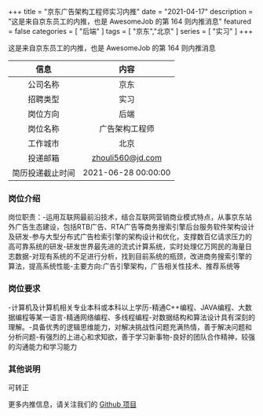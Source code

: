 +++
title = "京东广告架构工程师实习内推"
date = "2021-04-17"
description = "这是来自京东员工的内推，也是 AwesomeJob 的第 164 则内推消息"
featured = false
categories = [
    "后端"
]
tags = [
    "京东","北京"
]
series = [
    "实习"
]
+++

这是来自京东员工的内推，也是 AwesomeJob 的第 164 则内推消息
<!--more-->

| 信息 | 内容 |
| :-----:| :----: |
| 公司名称 | 京东 |
| 招聘类型 | 实习 |
| 岗位方向 | 后端 |
| 岗位名称 | 广告架构工程师 |
| 工作城市 | 北京 |
| 投递邮箱 | zhouli560@jd.com |
| 简历投递截止时间 | 2021-06-28 00:00:00 |

### 岗位介绍

岗位职责：-运用互联网最前沿技术，结合互联网营销商业模式特点，从事京东站外广告生态建设，包括RTB广告、RTA广告等商务搜索引擎后台服务软件架构设计及研发-参与大型分布式广告检索引擎的架构设计和优化，支撑数百亿请求压力的高可靠系统的研发-研发世界最先进的流式计算系统，实时处理亿万网民的海量日志数据-对现有系统的不足进行分析，找到目前系统的瓶颈，改进商务搜索引擎的算法，提高系统性能-主要方向:广告引擎架构，广告相关性技术、推荐系统等

### 岗位要求

-计算机及计算机相关专业本科或本科以上学历-精通C++编程、JAVA编程、大数据编程等某一语言-精通网络编程、多线程编程-对数据结构和算法设计具有深刻的理解。-具备优秀的逻辑思维能力，对解决挑战性问题充满热情，善于解决问题和分析问题-有强烈的上进心和求知欲，善于学习新事物-良好的团队合作精神，较强的沟通能力和学习能力

### 其他说明

可转正

更多内推信息，请关注我们的 [Github 项目](https://github.com/Dikea/AwesomeJob)

